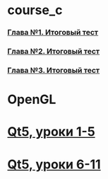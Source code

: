 # course_c
### [Глава №1. Итоговый тест](/chapter1.md)
### [Глава №2. Итоговый тест](/chapter2.md)
### [Глава №3. Итоговый тест](/chapter3.md)
# OpenGL
# [Qt5, уроки 1-5](/qt5.md)
# [Qt5, уроки 6-11](/qt5_1.md)
